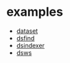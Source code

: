 
# examples

+ [dataset](dataset/)
+ [dsfind](dsfind/)
+ [dsindexer](dsindexer/)
+ [dsws](dsws/)

































































